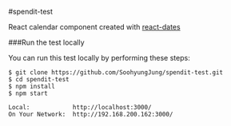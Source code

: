 #spendit-test

React calendar component created with [react-dates](https://github.com/airbnb/react-dates)



###Run the test locally

You can run this test locally by performing these steps:

```
$ git clone https://github.com/SoohyungJung/spendit-test.git
$ cd spendit-test
$ npm install
$ npm start

Local:            http://localhost:3000/
On Your Network:  http://192.168.200.162:3000/
```
